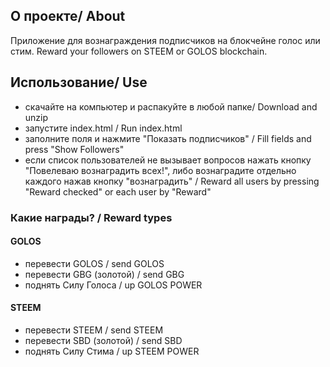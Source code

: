 ## О проекте/ About
Приложение для вознаграждения подписчиков на блокчейне голос или стим.
Reward your followers on STEEM or GOLOS blockchain.  

## Использование/ Use
- скачайте на компьютер и распакуйте в любой папке/ Download and unzip
- запустите index.html / Run index.html
- заполните поля и нажмите "Показать подписчиков" / Fill fields and press "Show Followers"
- если список пользователей не вызывает вопросов нажать кнопку "Повелеваю вознаградить всех!", либо вознаградите отдельно каждого нажав кнопку "вознаградить" / Reward all users by pressing "Reward checked" or each user by "Reward"  

### Какие награды? / Reward types
#### GOLOS
- перевести GOLOS / send GOLOS
- перевести GBG (золотой) / send GBG
- поднять Силу Голоса / up GOLOS POWER
#### STEEM
- перевести STEEM / send STEEM
- перевести SBD (золотой) / send SBD
- поднять Силу Стима / up STEEM POWER
